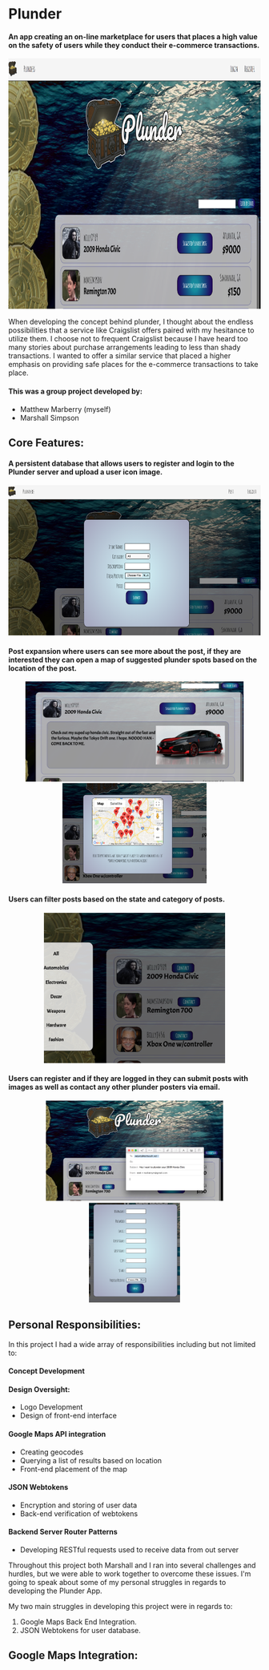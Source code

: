 #  Plunder 
#### An app creating an on-line marketplace for users that places a high value on the safety of users while they conduct their e-commerce transactions.

<div align="center">
<img src="markdownimages/PlunderMain.png" height="500px">
</div>

When developing the concept behind plunder, I thought about the endless possibilities that a service like Craigslist offers paired with my hesitance to utilize them.  I choose not to frequent Craigslist because I have heard too many stories about purchase arrangements leading to less than shady transactions.  I wanted to offer a similar service that placed a higher emphasis on providing safe places for the e-commerce transactions to take place.

#### This was a group project developed by:
* Matthew Marberry (myself)
* Marshall Simpson

## Core Features:

#### A persistent database that allows users to register and login to the Plunder server and upload a user icon image.

<div align="center">
<img src="/markdownimages/PlunderLogin.png" height="300px">
</div>

#### Post expansion where users can see more about the post, if they are interested they can open a map of suggested plunder spots based on the location of the post.

<div align="center">
<img src="/markdownimages/PlunderPost.png" height="200px">
<img src="/markdownimages/PlunderMap.png" height="200px">
</div>

#### Users can filter posts based on the state and category of posts.

<div align="center">
<img src="/markdownimages/PlunderCats.png" height="300px">
</div>

#### Users can register and if they are logged in they can submit posts with images as well as contact any other plunder posters via email.

<div align="center">
<img src="/markdownimages/PlunderEmail.png" height="200px">
<img src="/markdownimages/PlunderSubmit.png" height="200px">
</div>




## Personal Responsibilities:

In this project I had a wide array of responsibilities including but not limited to:
#### Concept Development
#### Design Oversight:
* Logo Development
* Design of front-end interface
#### Google Maps API integration
* Creating geocodes
* Querying a list of results based on location
* Front-end placement of the map
#### JSON Webtokens
* Encryption and storing of user data
* Back-end verification of webtokens
#### Backend Server Router Patterns
* Developing RESTful requests used to receive data from out server

Throughout this project both Marshall and I ran into several challenges and hurdles, but we were able to work together to overcome these issues.  I'm going to speak about some of my personal struggles in regards to developing the Plunder App.

My two main struggles in developing this project were in regards to:
1. Google Maps Back End Integration.
2. JSON Webtokens for user database.

## Google Maps Integration:



